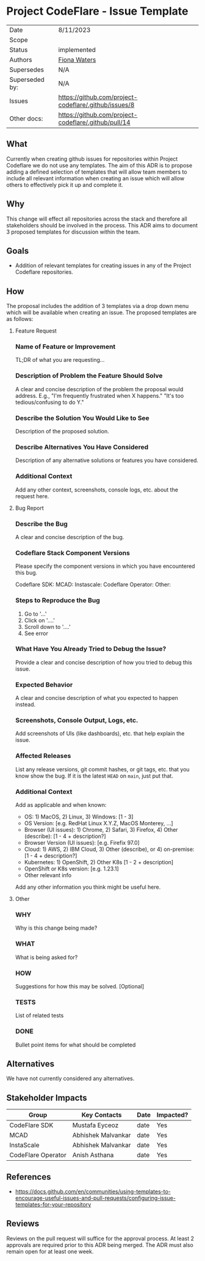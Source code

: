 # Project CodeFlare - Issue Template

|                |                                                       |
| -------------- | ----------------------------------------------------- |
| Date           | 8/11/2023                                             |
| Scope          |                                                       |
| Status         | implemented                                           |
| Authors        | [Fiona Waters](@Fiona-Waters)                         |
| Supersedes     | N/A                                                   |
| Superseded by: | N/A                                                   |
| Issues         | https://github.com/project-codeflare/.github/issues/8 |
| Other docs:    | https://github.com/project-codeflare/.github/pull/14  |

## What
Currently when creating github issues for repositories within Project Codeflare we do not use any templates. The aim of this ADR is to propose adding a defined selection of templates that will allow team members to include all relevant information when creating an issue which will allow others to effectively pick it up and complete it.

## Why

This change will effect all repositories across the stack and therefore all stakeholders should be involved in the process. This ADR aims to document 3 proposed templates for discussion within the team.

## Goals

* Addition of relevant templates for creating issues in any of the Project Codeflare repositories.

## How

The proposal includes the addition of 3 templates via a drop down menu which will be available when creating an issue. The proposed templates are as follows:

1. Feature Request

    ### Name of Feature or Improvement

    TL;DR of what you are requesting...

    ### Description of Problem the Feature Should Solve

    A clear and concise description of the problem the proposal would address. E.g., "I'm frequently frustrated when X happens." "It's too tedious/confusing to do Y."

    ### Describe the Solution You Would Like to See

    Description of the proposed solution.

    ### Describe Alternatives You Have Considered

    Description of any alternative solutions or features you have considered.

    ### Additional Context

    Add any other context, screenshots, console logs, etc. about the request here.


2. Bug Report

    ### Describe the Bug

    A clear and concise description of the bug.

    ### Codeflare Stack Component Versions
    Please specify the component versions in which you have encountered this bug.

    Codeflare SDK:
    MCAD:
    Instascale:
    Codeflare Operator:
    Other: 

    ### Steps to Reproduce the Bug

    1. Go to '...'
    2. Click on '....'
    3. Scroll down to '....'
    4. See error

    ### What Have You Already Tried to Debug the Issue?

    Provide a clear and concise description of how you tried to debug this issue.

    ### Expected Behavior

    A clear and concise description of what you expected to happen instead.

    ### Screenshots, Console Output, Logs, etc.

    Add screenshots of UIs (like dashboards), etc. that help explain the issue.

    ### Affected Releases

    List any release versions, git commit hashes, or git tags, etc. that you know show the bug. If it is the latest `HEAD` on `main`, just put that.

    ### Additional Context

    Add as applicable and when known:

    * OS: 1) MacOS, 2) Linux, 3) Windows: [1 - 3]
    * OS Version: [e.g. RedHat Linux X.Y.Z, MacOS Monterey, ...]
    * Browser (UI issues): 1) Chrome, 2) Safari, 3) Firefox, 4) Other (describe):  [1 - 4 + description?]
    * Browser Version (UI issues): [e.g. Firefix 97.0]
    * Cloud: 1) AWS, 2) IBM Cloud, 3) Other (describe), or 4) on-premise: [1 - 4 + description?]
    * Kubernetes: 1) OpenShift, 2) Other K8s [1 - 2 + description]
    * OpenShift or K8s version: [e.g. 1.23.1]
    * Other relevant info

    Add any other information you think might be useful here.


3. Other

    ### WHY
    Why is this change being made?
    ### WHAT
    What is being asked for?
    ### HOW
    Suggestions for how this may be solved. [Optional]
    ### TESTS
    List of related tests
    ### DONE
    Bullet point items for what should be completed


## Alternatives

We have not currently considered any alternatives.

## Stakeholder Impacts

| Group              | Key Contacts       | Date | Impacted? |
| ------------------ | ------------------ | ---- | --------- |
| CodeFlare SDK      | Mustafa Eyceoz     | date | Yes       |
| MCAD               | Abhishek Malvankar | date | Yes       |
| InstaScale         | Abhishek Malvankar | date | Yes       |
| CodeFlare Operator | Anish Asthana      | date | Yes       |

## References

* https://docs.github.com/en/communities/using-templates-to-encourage-useful-issues-and-pull-requests/configuring-issue-templates-for-your-repository

## Reviews

Reviews on the pull request will suffice for the approval process. At least 2 approvals are required prior to this ADR being merged. The ADR must also remain open for at least one week.
